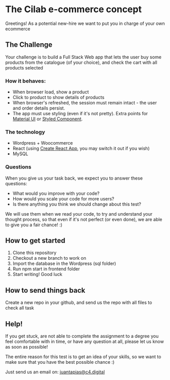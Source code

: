 # The Cilab e-commerce concept

Greetings! As a potential new-hire we want to put you in charge of your own ecommerce

## The Challenge

Your challenge is to build a Full Stack Web app that lets the user buy some products from the catalogue (of your choice), and check the cart with all products selected

### How it behaves:

- When browser load, show a product
- Click to product to show details of products
- When browser's refreshed, the session must remain intact - the user and order details persist.
- The app must use styling (even if it's not pretty). Extra points for [Material UI](https://material-ui.com/) or [Styled Component](https://styled-components.com/).

### The technology

- Wordpress + Woocommerce
- React (using [Create React App](https://create-react-app.dev/docs/getting-started/), you may switch it out if you wish)
- MySQL

### Questions

When you give us your task back, we expect you to answer these questions:

- What would you improve with your code?
- How would you scale your code for more users?
- Is there anything you think we should change about this test?

We will use them when we read your code, to try and understand your thought process, so that even if it's not perfect (or even done), we are able to give you a fair chance! :)

## How to get started

1. Clone this repository
2. Checkout a new branch to work on
3. Import the database in the Wordpress (sql folder)
4. Run npm start in frontend folder
5. Start writing! Good luck

## How to send things back

Create a new repo in your github, and send us the repo with all files to check all task

## Help!

If you get stuck, are not able to complete the assignment to a degree you feel comfortable with in time, or have any question at all, please let us know as soon as possible!

The entire reason for this test is to get an idea of your skills, so we want to make sure that you have the best possible chance :)

Just send us an email on: [juantapias@c4.digital](mailto:juantapias@c4.digital)